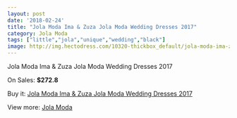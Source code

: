 ```yaml
---
layout: post
date: '2018-02-24'
title: "Jola Moda Ima & Zuza Jola Moda Wedding Dresses 2017"
category: Jola Moda
tags: ["little","jola","unique","wedding","black"]
image: http://img.hectodress.com/10320-thickbox_default/jola-moda-ima-zuza-jola-moda-wedding-dresses-2013.jpg
---
```

Jola Moda Ima & Zuza Jola Moda Wedding Dresses 2017

On Sales: **$272.8**
<a href="https://www.hectodress.com/jola-moda/5118-jola-moda-ima-zuza-jola-moda-wedding-dresses-2013.html"><amp-img layout="responsive" width="600" height="600" src="//img.hectodress.com/10320-thickbox_default/jola-moda-ima-zuza-jola-moda-wedding-dresses-2013.jpg" alt="Jola Moda Ima & Zuza Jola Moda Wedding Dresses 2017 0" /></a>

Buy it: [Jola Moda Ima & Zuza Jola Moda Wedding Dresses 2017](https://www.hectodress.com/jola-moda/5118-jola-moda-ima-zuza-jola-moda-wedding-dresses-2013.html "Jola Moda Ima & Zuza Jola Moda Wedding Dresses 2017")

View more: [Jola Moda](https://www.hectodress.com/85-jola-moda "Jola Moda")